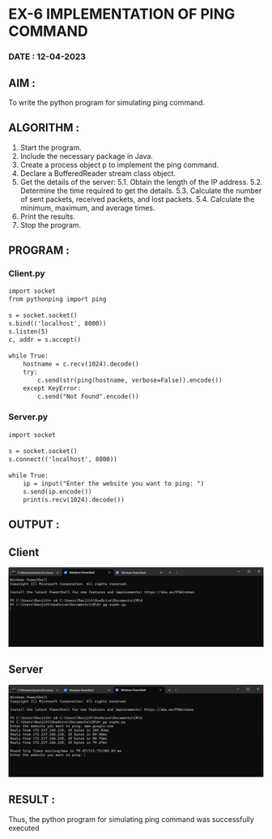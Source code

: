 # EX-6 IMPLEMENTATION OF PING COMMAND

### DATE : 12-04-2023

## AIM :
To write the python program for simulating ping command.


## ALGORITHM :

1. Start the program.
2. Include the necessary package in Java.
3. Create a process object p to implement the ping command.
4. Declare a BufferedReader stream class object.
5. Get the details of the server:
  5.1. Obtain the length of the IP address.
  5.2. Determine the time required to get the details.
  5.3. Calculate the number of sent packets, received packets, and lost packets.
  5.4. Calculate the minimum, maximum, and average times.
6. Print the results.
7. Stop the program.
## PROGRAM :
### Client.py
```
import socket
from pythonping import ping

s = socket.socket()
s.bind(('localhost', 8000))
s.listen(5)
c, addr = s.accept()

while True:
    hostname = c.recv(1024).decode()
    try:
        c.send(str(ping(hostname, verbose=False)).encode())
    except KeyError:
        c.send("Not Found".encode())

```
### Server.py
```
import socket

s = socket.socket()
s.connect(('localhost', 8000))

while True:
    ip = input("Enter the website you want to ping: ")
    s.send(ip.encode())
    print(s.recv(1024).decode())
```

## OUTPUT :

## Client
![](1.png)
## Server
![](2.png)

## RESULT :
Thus, the python program for simulating ping command was successfully executed
